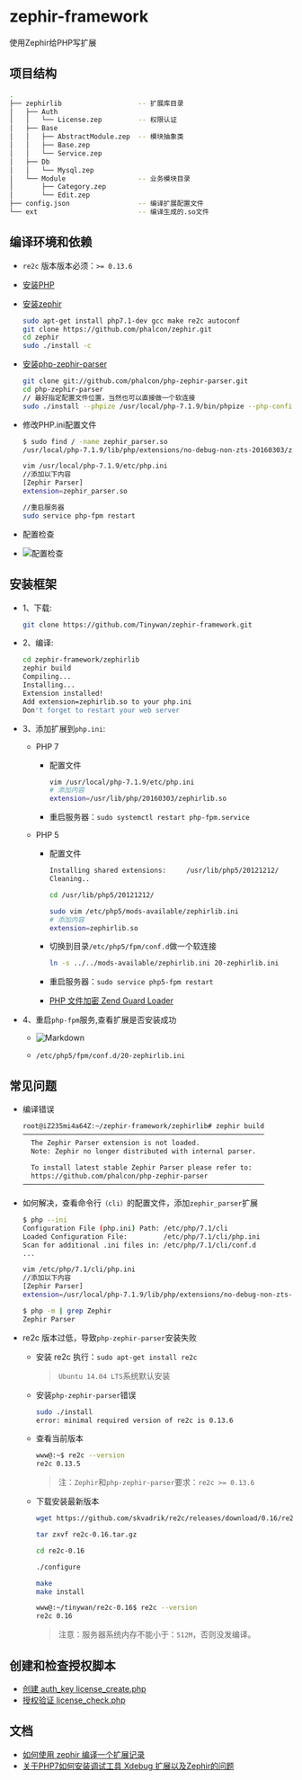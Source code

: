 # zephir-framework
使用Zephir给PHP写扩展

##   项目结构 <a name="目录结构" />

```bash
.
├── zephirlib                   -- 扩展库目录
│   ├── Auth
│   │   └── License.zep         -- 权限认证
│   ├── Base
│   │   ├── AbstractModule.zep  -- 模块抽象类
│   │   ├── Base.zep
│   │   └── Service.zep
│   ├── Db
│   │   └── Mysql.zep
│   └── Module                  -- 业务模块目录
│       ├── Category.zep
│       └── Edit.zep            
├── config.json                 -- 编译扩展配置文件
└── ext                         -- 编译生成的.so文件
```

##  编译环境和依赖
* `re2c` 版本版本必须：`>= 0.13.6` 
* [安装PHP](http://www.cnblogs.com/tinywan/p/6607395.html)
* [安装zephir](https://github.com/phalcon/zephir)  

    ```bash
    sudo apt-get install php7.1-dev gcc make re2c autoconf
    git clone https://github.com/phalcon/zephir.git
    cd zephir
    sudo ./install -c
    ```
+   [安装php-zephir-parser](https://github.com/phalcon/php-zephir-parser)

    ```bash
    git clone git://github.com/phalcon/php-zephir-parser.git
    cd php-zephir-parser
    // 最好指定配置文件位置，当然也可以直接做一个软连接
    sudo ./install --phpize /usr/local/php-7.1.9/bin/phpize --php-config /usr/local/php-7.1.9/bin/php-config
    ```
+   修改PHP.ini配置文件

    ```bash
    $ sudo find / -name zephir_parser.so
    /usr/local/php-7.1.9/lib/php/extensions/no-debug-non-zts-20160303/zephir_parser.so

    vim /usr/local/php-7.1.9/etc/php.ini 
    //添加以下内容
    [Zephir Parser]
    extension=zephir_parser.so

    //重启服务器
    sudo service php-fpm restart
    ```
+   配置检查  

   + ![配置检查](https://github.com/Tinywan/zephir-framework/blob/master/file/Zephir-Parser.png)

##  安装框架 <a name="如何编译" />
+   1、下载:

    ```bash
    git clone https://github.com/Tinywan/zephir-framework.git
    ```
+   2、编译:

    ```bash
    cd zephir-framework/zephirlib
    zephir build
    Compiling...
    Installing...
    Extension installed!
    Add extension=zephirlib.so to your php.ini
    Don't forget to restart your web server
    ```
+   3、添加扩展到`php.ini`:
    + PHP 7
        + 配置文件
        
            ```bash
            vim /usr/local/php-7.1.9/etc/php.ini
            # 添加内容
            extension=/usr/lib/php/20160303/zephirlib.so
            ```
            
        +   重启服务器：`sudo systemctl restart php-fpm.service`  
         
    + PHP 5
        + 配置文件
        
            ```bash
            Installing shared extensions:     /usr/lib/php5/20121212/
            Cleaning..
        
            cd /usr/lib/php5/20121212/
        
            sudo vim /etc/php5/mods-available/zephirlib.ini 
            # 添加内容
            extension=zephirlib.so
            ```
        + 切换到目录`/etc/php5/fpm/conf.d`做一个软连接
        
            ```bash
            ln -s ../../mods-available/zephirlib.ini 20-zephirlib.ini
            ```
        +   重启服务器：`sudo service php5-fpm restart`   
         
        + [PHP 文件加密 Zend Guard Loader](http://www.cnblogs.com/tinywan/p/6888061.html) 
        
+   4、重启`php-fpm`服务,查看扩展是否安装成功
    
    +   ![Markdown](https://github.com/Tinywan/zephir-framework/blob/master/file/zephir_config_file1.png) 
    
    +   `/etc/php5/fpm/conf.d/20-zephirlib.ini`

##  常见问题    

+   编译错误

    ```bash
    root@iZ235mi4a64Z:~/zephir-framework/zephirlib# zephir build
    ────────────────────────────────────────────────────────────
      The Zephir Parser extension is not loaded.
      Note: Zephir no longer distributed with internal parser.
      
      To install latest stable Zephir Parser please refer to:
      https://github.com/phalcon/php-zephir-parser
    ────────────────────────────────────────────────────────────
    ```
+   如何解决，查看命令行`（cli）`的配置文件，添加`zephir_parser`扩展

    ```bash
    $ php --ini
    Configuration File (php.ini) Path: /etc/php/7.1/cli
    Loaded Configuration File:         /etc/php/7.1/cli/php.ini
    Scan for additional .ini files in: /etc/php/7.1/cli/conf.d
    ...

    vim /etc/php/7.1/cli/php.ini  
    //添加以下内容
    [Zephir Parser]
    extension=/usr/local/php-7.1.9/lib/php/extensions/no-debug-non-zts-20160303/zephir_parser.so

    $ php -m | grep Zephir
    Zephir Parser
    ```
+ re2c 版本过低，导致`php-zephir-parser`安装失败

    * 安装 re2c 执行：`sudo apt-get install re2c`
    
      > `Ubuntu 14.04 LTS`系统默认安装
    
    * 安装`php-zephir-parser`错误
    
        ```bash
        sudo ./install
        error: minimal required version of re2c is 0.13.6
        ```
    * 查看当前版本
    
        ```bash
        www@:~$ re2c --version
        re2c 0.13.5
        ```
        > 注：`Zephir`和`php-zephir-parser`要求：`re2c >= 0.13.6`
        
    * 下载安装最新版本
    
        ```bash
        wget https://github.com/skvadrik/re2c/releases/download/0.16/re2c-0.16.tar.gz
        
        tar zxvf re2c-0.16.tar.gz
        
        cd re2c-0.16
        
        ./configure
        
        make
        make install
        
        www@:~/tinywan/re2c-0.16$ re2c --version
        re2c 0.16
        ```
        > 注意：服务器系统内存不能小于：`512M`，否则没发编译。
        
##  创建和检查授权脚本
+   [创建 auth_key license_create.php](https://github.com/Tinywan/zephir-framework/blob/master/test/script/license_create.php)
+   [授权验证 license_check.php](https://github.com/Tinywan/zephir-framework/blob/master/test/script/license_check.php)

##  文档
+   [如何使用 zephir 编译一个扩展记录](http://www.cnblogs.com/tinywan/p/7753456.html) 
+   [关于PHP7如何安装调试工具 Xdebug 扩展以及Zephir的问题](http://www.cnblogs.com/tinywan/p/7447958.html) 
